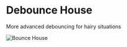 # Debounce House

More advanced debouncing for hairy situations

![Bounce House](https://media.giphy.com/media/v1.Y2lkPTc5MGI3NjExbXl2YXQzejk2b2F5eXZ6dHppMjJjOWRxam9xbjJ1eTU3ZWJyZDZ1diZlcD12MV9pbnRlcm5hbF9naWZfYnlfaWQmY3Q9Zw/SrBwTxpDmFB6/giphy.gif)
